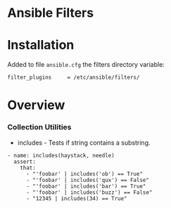 # Ansible Filters

Installation
===========
Added to file `ansible.cfg` the filters directory variable:
```
filter_plugins     = /etc/ansible/filters/
```

Overview
===========
### Collection Utilities
* includes - Tests if string contains a substring.
```
- name: includes(haystack, needle)
  assert:
    that: 
      - "'foobar' | includes('ob') == True"
      - "'foobar' | includes('qux') == False"
      - "'foobar' | includes('bar') == True"
      - "'foobar' | includes('buzz') == False"
      - "12345 | includes(34) == True"
```
